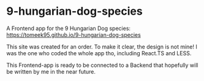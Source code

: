 # 9-hungarian-dog-species
A Frontend app for the 9 Hungarian Dog species: https://tomeek95.github.io/9-hungarian-dog-species

This site was created for an order. To make it clear, the design is not mine! 
I was the one who coded the whole app tho, including React.TS and LESS.

This Frontend-app is ready to be connected to a Backend that hopefully will be written by me in the near future.
